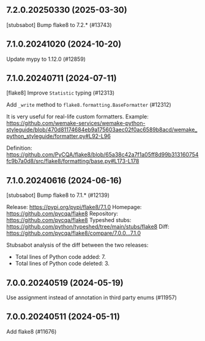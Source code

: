 ## 7.2.0.20250330 (2025-03-30)

[stubsabot] Bump flake8 to 7.2.* (#13743)

## 7.1.0.20241020 (2024-10-20)

Update mypy to 1.12.0 (#12859)

## 7.1.0.20240711 (2024-07-11)

[flake8] Improve `Statistic` typing (#12313)

Add `_write` method to `flake8.formatting.BaseFormatter` (#12312)

It is very useful for real-life custom formatters. Example: https://github.com/wemake-services/wemake-python-styleguide/blob/470d81174684eb9a175603aec02f0ac6589b8acd/wemake_python_styleguide/formatter.py#L92-L96

Definition: https://github.com/PyCQA/flake8/blob/65a38c42a7f1a05ff8d99b313160754fc9b7a0d8/src/flake8/formatting/base.py#L173-L178

## 7.1.0.20240616 (2024-06-16)

[stubsabot] Bump flake8 to 7.1.* (#12139)

Release: https://pypi.org/pypi/flake8/7.1.0
Homepage: https://github.com/pycqa/flake8
Repository: https://github.com/pycqa/flake8
Typeshed stubs: https://github.com/python/typeshed/tree/main/stubs/flake8
Diff: https://github.com/pycqa/flake8/compare/7.0.0...7.1.0

Stubsabot analysis of the diff between the two releases:
 - Total lines of Python code added: 7.
 - Total lines of Python code deleted: 3.

## 7.0.0.20240519 (2024-05-19)

Use assignment instead of annotation in third party enums (#11957)

## 7.0.0.20240511 (2024-05-11)

Add flake8 (#11676)

